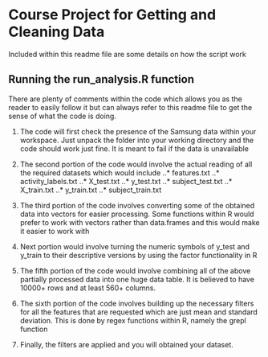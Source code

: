 # Course Project for Getting and Cleaning Data

Included within this readme file are some details on how the script work

## Running the run_analysis.R function

There are plenty of comments within the code which allows you as the reader to easily follow it but can always refer to this readme file to get the sense of what the code is doing.

1. The code will first check the presence of the Samsung data within your workspace. Just unpack the folder into your working directory and the code should work just fine. It is meant to fail if the data is unavailable

2. The second portion of the code would involve the actual reading of all the required datasets which would include
..* features.txt
..* activity_labels.txt
..* X_test.txt
..* y_test.txt
..* subject_test.txt
..* X_train.txt
..* y_train.txt
..* subject_train.txt

3. The third portion of the code involves converting some of the obtained data into vectors for easier processing. Some functions within R would prefer to work with vectors rather than data.frames and this would make it easier to work with

4. Next portion would involve turning the numeric symbols of y_test and y_train to their descriptive versions by using the factor functionality in R

5. The fifth portion of the code would involve combining all of the above partially processed data into one huge data table. It is believed to have 10000+ rows and at least 560+ columns.

6. The sixth portion of the code involves building up the necessary filters for all the features that are requested which are just mean and standard deviation. This is done by regex functions within R, namely the grepl function

7. Finally, the filters are applied and you will obtained your dataset.